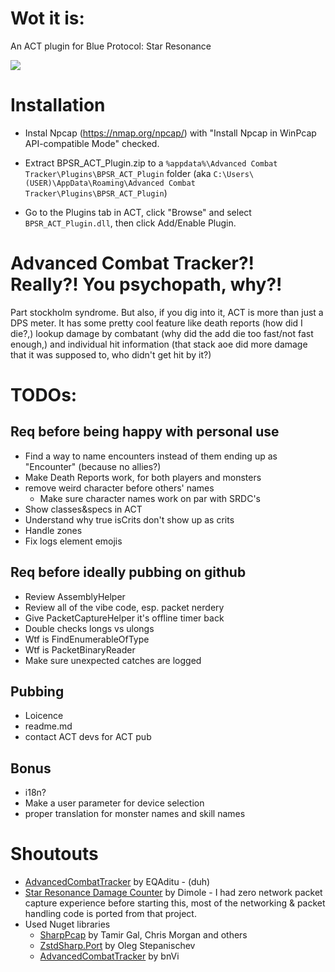 # Wot it is:

An ACT plugin for Blue Protocol: Star Resonance

![](https://files.catbox.moe/sx6atv.png)

# Installation

- Instal Npcap (https://nmap.org/npcap/) with "Install Npcap in WinPcap API-compatible Mode" checked.

- Extract BPSR_ACT_Plugin.zip to a `%appdata%\Advanced Combat Tracker\Plugins\BPSR_ACT_Plugin` folder (aka `C:\Users\(USER)\AppData\Roaming\Advanced Combat Tracker\Plugins\BPSR_ACT_Plugin`)

- Go to the Plugins tab in ACT, click "Browse" and select `BPSR_ACT_Plugin.dll`, then click Add/Enable Plugin.

# Advanced Combat Tracker?! Really?! You psychopath, why?!

Part stockholm syndrome. But also, if you dig into it, ACT is more than just a DPS meter. It has some pretty cool feature like death reports (how did I die?,) lookup damage by combatant (why did the add die too fast/not fast enough,) and individual hit information (that stack aoe did more damage that it was supposed to, who didn't get hit by it?)

# TODOs:

## Req before being happy with personal use
- Find a way to name encounters instead of them ending up as "Encounter" (because no allies?)
- Make Death Reports work, for both players and monsters
- remove weird character before others' names
	- Make sure character names work on par with SRDC's
- Show classes&specs in ACT
- Understand why true isCrits don't show up as crits
- Handle zones
- Fix logs element emojis

## Req before ideally pubbing on github
- Review AssemblyHelper
- Review all of the vibe code, esp. packet nerdery
- Give PacketCaptureHelper it's offline timer back
- Double checks longs vs ulongs
- Wtf is FindEnumerableOfType
- Wtf is PacketBinaryReader
- Make sure unexpected catches are logged

## Pubbing
- Loicence
- readme.md
- contact ACT devs for ACT pub

## Bonus
- i18n?
- Make a user parameter for device selection
- proper translation for monster names and skill names

# Shoutouts
- [AdvancedCombatTracker](https://advancedcombattracker.com/) by EQAditu - (duh)
- [Star Resonance Damage Counter](https://github.com/dmlgzs/StarResonanceDamageCounter) by Dimole - I had zero network packet capture experience before starting this, most of the networking & packet handling code is ported from that project.
- Used Nuget libraries
	- [SharpPcap](https://www.nuget.org/packages/SharpPcap) by Tamir Gal, Chris Morgan and others
	- [ZstdSharp.Port](https://www.nuget.org/packages/ZstdSharp.Port) by Oleg Stepanischev
	- [AdvancedCombatTracker](https://www.nuget.org/packages/AdvancedCombatTracker) by bnVi
